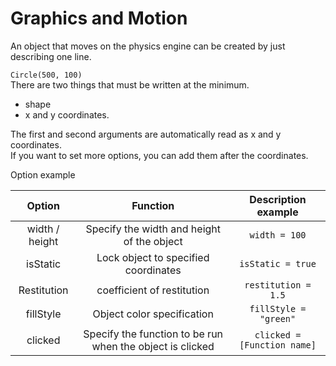 # Graphics and Motion

An object that moves on the physics engine can be created by just describing one line.
<br>

`Circle(500, 100)`
<br>
There are two things that must be written at the minimum.
<br>

- shape
- x and y coordinates.

The first and second arguments are automatically read as x and y coordinates.
<br>
If you want to set more options, you can add them after the coordinates.

Option example

|Option|Function|Description example|
|:--:|:--:|:--:|
|width / height|Specify the width and height of the object|`width = 100`|
|isStatic|Lock object to specified coordinates|`isStatic = true`|
|Restitution|coefficient of restitution|`restitution = 1.5`|
|fillStyle|Object color specification|`fillStyle = "green"`|
|clicked|Specify the function to be run when the object is clicked|`clicked = [Function name]`|
	

